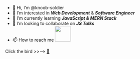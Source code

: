 - 👋 Hi, I’m @knoob-soldier
- 👀 I’m interested in ***Web Development*** & ***Software Engineer***
- 🌱 I’m currently learning ***JavaScript & MERN Stack***
- 💞️ I’m looking to collaborate on ***JS Talks***
- 📫 How to reach me 
[<img src="https://user-images.githubusercontent.com/96857239/188796662-1be6c2df-03a2-401d-8608-aafdc0061ab6.gif" width="50" border-radius="50%" />](https://user-images.githubusercontent.com/96857239/188796662-1be6c2df-03a2-401d-8608-aafdc0061ab6.gif)

Click the bird >>--> [🐥](https://www.twitter.com/Santossmmu/)


<!---
knoob-soldier/knoob-soldier is a ✨ special ✨ repository because its `README.md` (this file) appears on your GitHub profile.
You can click the Preview link to take a look at your changes.
--->
